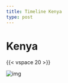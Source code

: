 ```yaml
---
title: Timeline Kenya
type: post
---
```

# **Kenya**


{{< vspace 20 >}}

![img](/kenya_timeline.PNG)